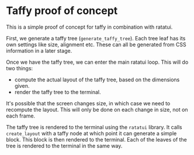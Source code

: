 # Taffy proof of concept

This is a simple proof of concept for taffy in combination with ratatui.

First, we generate a taffy tree (`generate_taffy_tree`). Each tree leaf has its own settings like size, alignment etc. 
These can all be generated from CSS information in a later stage.

Once we have the taffy tree, we can enter the main ratatui loop. This will do two things:

 - compute the actual layout of the taffy tree, based on the dimensions given.
 - render the taffy tree to the terminal.

It's possible that the screen changes size, in which case we need to recompute the layout. This will only be done
on each change in size, not on each frame.

The taffy tree is rendered to the terminal using the `ratatui` library. It calls `create_layout` with a taffy node
at which point it can generate a simple block. This block is then rendered to the terminal.
Each of the leaves of the tree is rendered to the terminal in the same way.